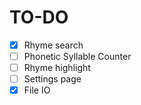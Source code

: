 # TO-DO

- [X] Rhyme search
- [ ] Phonetic Syllable Counter
- [ ] Rhyme highlight
- [ ] Settings page
- [X] File IO
